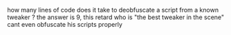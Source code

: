 how many lines of code does it take to deobfuscate a script from a known tweaker ? the answer is 9, this retard who is "the best tweaker in the scene" cant even obfuscate his scripts properly
